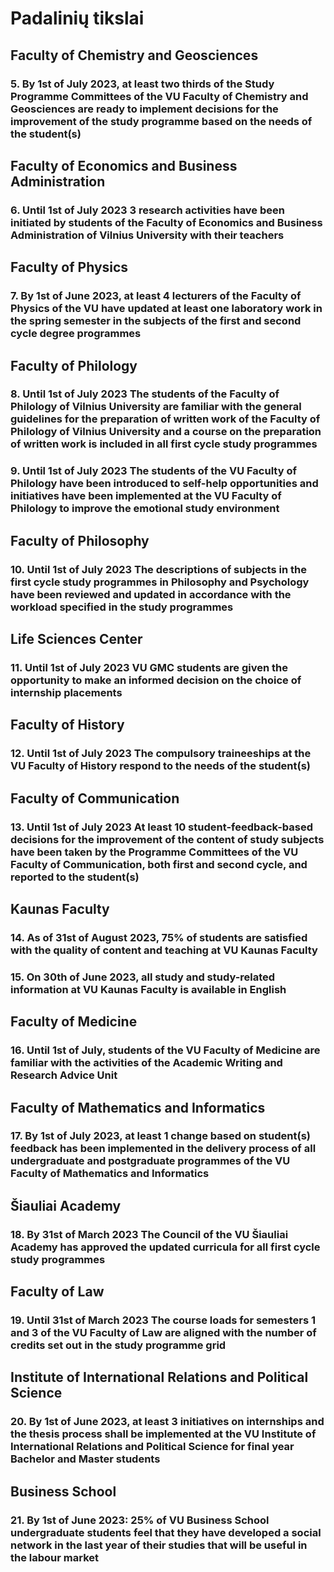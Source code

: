 # Padalinių tikslai

<script setup lang="ts">
import TimelineItemSection from '../../../components/TimelineItemSection.vue'
import padaliniaiGoals from '../../../data/padaliniaiGoalsEN.ts'
</script>

## Faculty of Chemistry and Geosciences

### 5. By 1st of July 2023, at least two thirds of the Study Programme Committees of the VU Faculty of Chemistry and Geosciences are ready to implement decisions for the improvement of the study programme based on the needs of the student(s)

<TimelineItemSection english :items="padaliniaiGoals['5']"></TimelineItemSection>

## Faculty of Economics and Business Administration

### 6. Until 1st of July 2023 3 research activities have been initiated by students of the Faculty of Economics and Business Administration of Vilnius University with their teachers

<TimelineItemSection english :items="padaliniaiGoals['6']"></TimelineItemSection>

## Faculty of Physics

### 7. By 1st of June 2023, at least 4 lecturers of the Faculty of Physics of the VU have updated at least one laboratory work in the spring semester in the subjects of the first and second cycle degree programmes

<TimelineItemSection english :items="padaliniaiGoals['7']"></TimelineItemSection>

## Faculty of Philology

### 8. Until 1st of July 2023 The students of the Faculty of Philology of Vilnius University are familiar with the general guidelines for the preparation of written work of the Faculty of Philology of Vilnius University and a course on the preparation of written work is included in all first cycle study programmes

<TimelineItemSection english :items="padaliniaiGoals['8']"></TimelineItemSection>

### 9. Until 1st of July 2023 The students of the VU Faculty of Philology have been introduced to self-help opportunities and initiatives have been implemented at the VU Faculty of Philology to improve the emotional study environment

<TimelineItemSection english :items="padaliniaiGoals['9']"></TimelineItemSection>

## Faculty of Philosophy

### 10. Until 1st of July 2023 The descriptions of subjects in the first cycle study programmes in Philosophy and Psychology have been reviewed and updated in accordance with the workload specified in the study programmes

<TimelineItemSection english :items="padaliniaiGoals['10']"></TimelineItemSection>

## Life Sciences Center

### 11. Until 1st of July 2023 VU GMC students are given the opportunity to make an informed decision on the choice of internship placements

<TimelineItemSection english :items="padaliniaiGoals['11']"></TimelineItemSection>

## Faculty of History

### 12. Until 1st of July 2023 The compulsory traineeships at the VU Faculty of History respond to the needs of the student(s)

<TimelineItemSection english :items="padaliniaiGoals['12']"></TimelineItemSection>

## Faculty of Communication

### 13. Until 1st of July 2023 At least 10 student-feedback-based decisions for the improvement of the content of study subjects have been taken by the Programme Committees of the VU Faculty of Communication, both first and second cycle, and reported to the student(s)

<TimelineItemSection english :items="padaliniaiGoals['13']"></TimelineItemSection>

## Kaunas Faculty

### 14. As of 31st of August 2023, 75% of students are satisfied with the quality of content and teaching at VU Kaunas Faculty

<TimelineItemSection english :items="padaliniaiGoals['14']"></TimelineItemSection>

### 15. On 30th of June 2023, all study and study-related information at VU Kaunas Faculty is available in English  

<TimelineItemSection english :items="padaliniaiGoals['15']"></TimelineItemSection>

## Faculty of Medicine

### 16. Until 1st of July, students of the VU Faculty of Medicine are familiar with the activities of the Academic Writing and Research Advice Unit

<TimelineItemSection english :items="padaliniaiGoals['16']"></TimelineItemSection>

## Faculty of Mathematics and Informatics

### 17. By 1st of July 2023, at least 1 change based on student(s) feedback has been implemented in the delivery process of all undergraduate and postgraduate programmes of the VU Faculty of Mathematics and Informatics

<TimelineItemSection english :items="padaliniaiGoals['17']"></TimelineItemSection>

## Šiauliai Academy

### 18. By 31st of March 2023 The Council of the VU Šiauliai Academy has approved the updated curricula for all first cycle study programmes

<TimelineItemSection english :items="padaliniaiGoals['18']"></TimelineItemSection>

## Faculty of Law

### 19. Until 31st of March 2023 The course loads for semesters 1 and 3 of the VU Faculty of Law are aligned with the number of credits set out in the study programme grid

<TimelineItemSection english :items="padaliniaiGoals['19']"></TimelineItemSection>

## Institute of International Relations and Political Science

### 20.  By 1st of June 2023, at least 3 initiatives on internships and the thesis process shall be implemented at the VU Institute of International Relations and Political Science for final year Bachelor and Master students

<TimelineItemSection english :items="padaliniaiGoals['20']"></TimelineItemSection>

## Business School

### 21. By 1st of June 2023: 25% of VU Business School undergraduate students feel that they have developed a social network in the last year of their studies that will be useful in the labour market

<TimelineItemSection english :items="padaliniaiGoals['21']"></TimelineItemSection>
